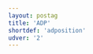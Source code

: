```yaml
---
layout: postag
title: 'ADP'
shortdef: 'adposition'
udver: '2'
---
```

<!-- Interlanguage links updated Út zář 29 20:42:53 CEST 2020 -->
